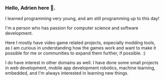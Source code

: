 
<!--
### Hi there 👋

**AdrienTD/AdrienTD** is a ✨ _special_ ✨ repository because its `README.md` (this file) appears on your GitHub profile.

Here are some ideas to get you started:

- 🔭 I’m currently working on ...
- 🌱 I’m currently learning ...
- 👯 I’m looking to collaborate on ...
- 🤔 I’m looking for help with ...
- 💬 Ask me about ...
- 📫 How to reach me: ...
- 😄 Pronouns: ...
- ⚡ Fun fact: ...
-->

### Hello, Adrien here 👋.

I learned programming very young, and am still programming up to this day!

I'm a person who has passion for computer science and software development.

Here I mostly have video game related projects, especially modding tools, as I am curious in understanding how the games work and want to make it possible for me or communities to expand them further, if possible. :)

I do have interest in other domains as well. I have done some small projects in web development, mobile app development robotics, machine learning, embedded, and I'm always interested in learning new things.
